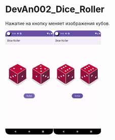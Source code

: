 # DevAn002_Dice_Roller

Нажатие на кнопку меняет изображения кубов.

<img src="Screenshot_20230609_001009.png" width=60%>
